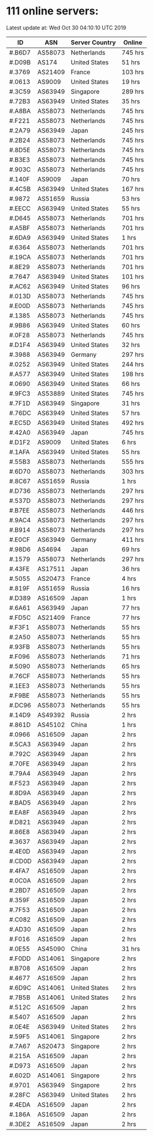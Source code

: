 # 111 online servers:

Latest update at: Wed Oct 30 04:10:10 UTC 2019

| ID | ASN | Server Country | Online |
| -- | --- | -------------- | ------ |
| #.B6D7 | AS58073 | Netherlands | 745 hrs |
| #.D09B | AS174 | United States | 51 hrs |
| #.3769 | AS21409 | France | 103 hrs |
| #.0613 | AS9009 | United States | 19 hrs |
| #.3C59 | AS63949 | Singapore | 289 hrs |
| #.72B3 | AS63949 | United States | 35 hrs |
| #.A8BA | AS58073 | Netherlands | 745 hrs |
| #.F221 | AS58073 | Netherlands | 745 hrs |
| #.2A79 | AS63949 | Japan | 245 hrs |
| #.2B24 | AS58073 | Netherlands | 745 hrs |
| #.8D5E | AS58073 | Netherlands | 745 hrs |
| #.B3E3 | AS58073 | Netherlands | 745 hrs |
| #.903C | AS58073 | Netherlands | 745 hrs |
| #.140F | AS9009 | Japan | 70 hrs |
| #.4C5B | AS63949 | United States | 167 hrs |
| #.9872 | AS51659 | Russia | 53 hrs |
| #.EECC | AS63949 | United States | 55 hrs |
| #.D645 | AS58073 | Netherlands | 701 hrs |
| #.A5BF | AS58073 | Netherlands | 701 hrs |
| #.6DA9 | AS63949 | United States | 1 hrs |
| #.6364 | AS58073 | Netherlands | 701 hrs |
| #.19CA | AS58073 | Netherlands | 701 hrs |
| #.8E29 | AS58073 | Netherlands | 701 hrs |
| #.7647 | AS63949 | United States | 101 hrs |
| #.AC62 | AS63949 | United States | 96 hrs |
| #.013D | AS58073 | Netherlands | 745 hrs |
| #.E00D | AS58073 | Netherlands | 745 hrs |
| #.1385 | AS58073 | Netherlands | 745 hrs |
| #.9B86 | AS63949 | United States | 60 hrs |
| #.0F28 | AS58073 | Netherlands | 745 hrs |
| #.D1F4 | AS63949 | United States | 32 hrs |
| #.3988 | AS63949 | Germany | 297 hrs |
| #.0252 | AS63949 | United States | 244 hrs |
| #.A577 | AS63949 | United States | 198 hrs |
| #.0690 | AS63949 | United States | 66 hrs |
| #.9FC3 | AS53889 | United States | 745 hrs |
| #.7F1D | AS63949 | Singapore | 31 hrs |
| #.76DC | AS63949 | United States | 57 hrs |
| #.EC5D | AS63949 | United States | 492 hrs |
| #.42A0 | AS63949 | Japan | 745 hrs |
| #.D1F2 | AS9009 | United States | 6 hrs |
| #.1AFA | AS63949 | United States | 55 hrs |
| #.55B3 | AS58073 | Netherlands | 555 hrs |
| #.6D70 | AS58073 | Netherlands | 303 hrs |
| #.8C67 | AS51659 | Russia | 1 hrs |
| #.D736 | AS58073 | Netherlands | 297 hrs |
| #.537D | AS58073 | Netherlands | 297 hrs |
| #.B7EE | AS58073 | Netherlands | 446 hrs |
| #.9AC4 | AS58073 | Netherlands | 297 hrs |
| #.B914 | AS58073 | Netherlands | 297 hrs |
| #.E0CF | AS63949 | Germany | 411 hrs |
| #.98D6 | AS4694 | Japan | 69 hrs |
| #.1579 | AS58073 | Netherlands | 297 hrs |
| #.43FE | AS17511 | Japan | 36 hrs |
| #.5055 | AS20473 | France | 4 hrs |
| #.819F | AS51659 | Russia | 16 hrs |
| #.D389 | AS16509 | Japan | 1 hrs |
| #.6A61 | AS63949 | Japan | 77 hrs |
| #.FD5C | AS21409 | France | 77 hrs |
| #.F3F1 | AS58073 | Netherlands | 55 hrs |
| #.2A50 | AS58073 | Netherlands | 55 hrs |
| #.93FB | AS58073 | Netherlands | 55 hrs |
| #.F096 | AS58073 | Netherlands | 71 hrs |
| #.5090 | AS58073 | Netherlands | 65 hrs |
| #.76CF | AS58073 | Netherlands | 55 hrs |
| #.1EE3 | AS58073 | Netherlands | 55 hrs |
| #.F9BE | AS58073 | Netherlands | 55 hrs |
| #.DC96 | AS58073 | Netherlands | 55 hrs |
| #.14D9 | AS49392 | Russia | 2 hrs |
| #.861D | AS45102 | China | 1 hrs |
| #.0966 | AS16509 | Japan | 2 hrs |
| #.5CA3 | AS63949 | Japan | 2 hrs |
| #.792C | AS63949 | Japan | 2 hrs |
| #.70FE | AS63949 | Japan | 2 hrs |
| #.79A4 | AS63949 | Japan | 2 hrs |
| #.F523 | AS63949 | Japan | 2 hrs |
| #.8D9A | AS63949 | Japan | 2 hrs |
| #.BAD5 | AS63949 | Japan | 2 hrs |
| #.EA8F | AS63949 | Japan | 2 hrs |
| #.D821 | AS63949 | Japan | 2 hrs |
| #.86E8 | AS63949 | Japan | 2 hrs |
| #.3637 | AS63949 | Japan | 2 hrs |
| #.4E0D | AS63949 | Japan | 2 hrs |
| #.CD0D | AS63949 | Japan | 2 hrs |
| #.4FA7 | AS16509 | Japan | 2 hrs |
| #.0C0A | AS16509 | Japan | 2 hrs |
| #.2BD7 | AS16509 | Japan | 2 hrs |
| #.359F | AS16509 | Japan | 2 hrs |
| #.7F53 | AS16509 | Japan | 2 hrs |
| #.C082 | AS16509 | Japan | 2 hrs |
| #.AD30 | AS16509 | Japan | 2 hrs |
| #.F016 | AS16509 | Japan | 2 hrs |
| #.0E55 | AS45090 | China | 31 hrs |
| #.F0DD | AS14061 | Singapore | 2 hrs |
| #.B708 | AS16509 | Japan | 2 hrs |
| #.4677 | AS16509 | Japan | 2 hrs |
| #.6D9C | AS14061 | United States | 2 hrs |
| #.7B5B | AS14061 | United States | 2 hrs |
| #.512C | AS16509 | Japan | 2 hrs |
| #.5407 | AS16509 | Japan | 2 hrs |
| #.0E4E | AS63949 | United States | 2 hrs |
| #.59F5 | AS14061 | Singapore | 2 hrs |
| #.7A67 | AS20473 | Singapore | 2 hrs |
| #.215A | AS16509 | Japan | 2 hrs |
| #.D973 | AS16509 | Japan | 2 hrs |
| #.602D | AS14061 | Singapore | 2 hrs |
| #.9701 | AS63949 | Singapore | 2 hrs |
| #.28FC | AS63949 | United States | 2 hrs |
| #.4EDA | AS16509 | Japan | 2 hrs |
| #.186A | AS16509 | Japan | 2 hrs |
| #.3DE2 | AS16509 | Japan | 2 hrs |

